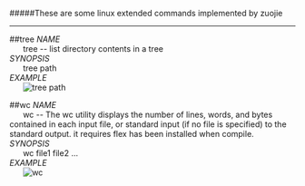 #####These are some linux extended commands implemented by zuojie   
___

##tree
*NAME*   
&nbsp;&nbsp;&nbsp;&nbsp;&nbsp;&nbsp;tree -- list directory contents in a tree   
*SYNOPSIS*   
&nbsp;&nbsp;&nbsp;&nbsp;&nbsp;&nbsp;tree path   
*EXAMPLE*   
&nbsp;&nbsp;&nbsp;&nbsp;&nbsp;&nbsp;![tree path](http://zuojie.github.io/demo/linux_toolset_tree.png)   

##wc
*NAME*   
&nbsp;&nbsp;&nbsp;&nbsp;&nbsp;&nbsp;wc -- The wc utility displays the number of lines, words, and bytes contained in each input file, or standard input (if no file is specified) to the standard output. it requires flex has been installed when compile.     
*SYNOPSIS*   
&nbsp;&nbsp;&nbsp;&nbsp;&nbsp;&nbsp;wc file1 file2 ...   
*EXAMPLE*   
&nbsp;&nbsp;&nbsp;&nbsp;&nbsp;&nbsp;![wc](http://zuojie.github.io/demo/linux_toolset_wc.png?0=1)   
